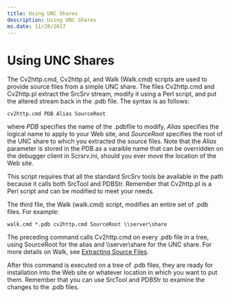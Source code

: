 ```yaml
---
title: Using UNC Shares
description: Using UNC Shares
ms.date: 11/28/2017
---
```


# Using UNC Shares


The Cv2http.cmd, Cv2http.pl, and Walk (Walk.cmd) scripts are used to provide source files from a simple UNC share. The files Cv2http.cmd and Cv2http.pl extract the SrcSrv stream, modify it using a Perl script, and put the altered stream back in the .pdb file. The syntax is as follows:

`cv2http.cmd PDB Alias SourceRoot`

where *PDB* specifies the name of the .pdbfile to modify, *Alias* specifies the logical name to apply to your Web site, and *SourceRoot* specifies the root of the UNC share to which you extracted the source files. Note that the *Alias* parameter is stored in the PDB as a varaible name that can be overridden on the debugger client in Scrsrv.ini, should you ever move the location of the Web site.

This script requires that all the standard SrcSrv tools be available in the path because it calls both SrcTool and PDBStr. Remember that Cv2http.pl is a Perl script and can be modified to meet your needs.

The third file, the Walk (walk.cmd) script, modifies an entire set of .pdb files. For example:

```console
walk.cmd *.pdb cv2http.cmd SourceRoot \\server\share
```

The preceding command calls Cv2http.cmd on every .pdb file in a tree, using SourceRoot for the alias and \\\\server\\share for the UNC share. For more details on Walk, see [Extracting Source Files](extracting-source-files.md).

After this command is executed on a tree of .pdb files, they are ready for installation into the Web site or whatever location in which you want to put them. Remember that you can use SrcTool and PDBStr to examine the changes to the .pdb files.

 

 